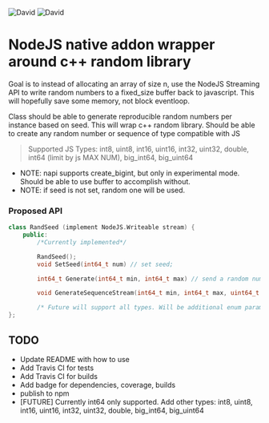 ![David](https://img.shields.io/david/Boese/node-rand)
![David](https://img.shields.io/david/dev/Boese/node-rand)

<h1>NodeJS native addon wrapper around c++ random library</h1>

Goal is to instead of allocating an array of size n, use the NodeJS Streaming API
to write random numbers to a fixed_size buffer back to javascript. This will hopefully
save some memory, not block eventloop. 

Class should be able to generate reproducible random numbers per instance based on seed.
This will wrap c++ random library.
Should be able to create any random number or sequence of type compatible with JS
> Supported JS Types: int8, uint8, int16, uint16, int32, uint32, double, int64 (limit by js MAX NUM), big_int64, big_uint64


<ul>
<li>NOTE: napi supports create_bigint, but only in experimental mode. Should be able to use buffer to accomplish without.</li>
<li>NOTE: if seed is not set, random one will be used.</li>
</ul>

<h3>Proposed API</h3>

```c++
class RandSeed (implement NodeJS.Writeable stream) {
    public:
        /*Currently implemented*/

        RandSeed();
        void SetSeed(int64_t num) // set seed;

        int64_t Generate(int64_t min, int64_t max) // send a random number immediately

        void GenerateSequenceStream(int64_t min, int64_t max, uint64_t size) // sends random numbers to the underlying stream buffer

        /* Future will support all types. Will be additional enum param to Generate, GenerateSequenceStream */
};
```

<h2>TODO</h2>
<ul>
    <li>Update README with how to use</li>
    <li>Add Travis CI for tests</li>
    <li>Add Travis CI for builds</li>
    <li>Add badge for dependencies, coverage, builds</li>
    <li>publish to npm</li>
    <li>[FUTURE] Currently int64 only supported. Add other types: int8, uint8, int16, uint16, int32, uint32, double, big_int64, big_uint64</li>
</ul>



